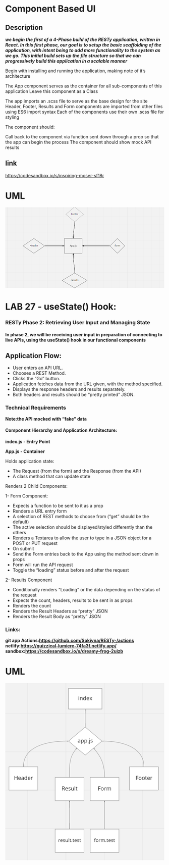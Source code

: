 # Component Based UI

## Description

***we begin the first of a 4-Phase build of the RESTy application, written in React. In this first phase, our goal is to setup the basic scaffolding of the application, with intent being to add more functionality to the system as we go. This initial build sets up the file structure so that we can progressively build this application in a scalable manner***

Begin with installing and running the application, making note of it’s architecture

The App component serves as the container for all sub-components of this application Leave this component as a Class

The app imports an .scss file to serve as the base design for the site
Header, Footer, Results and Form components are imported from other files using ES6 import syntax
Each of the components use their own .scss file for styling

The component should:

Call back to the component via function sent down through a prop so that the app can begin the process
The component should show mock API results

## link

https://codesandbox.io/s/inspiring-moser-sf18r

# UML

![lab26](./lab26.png)


# LAB 27 - useState() Hook:


### RESTy Phase 2: Retrieving User Input and Managing State

#### In phase 2, we will be receiving user input in preparation of connecting to live APIs, using the useState() hook in our functional components

## Application Flow:

- User enters an API URL.
- Chooses a REST Method.
- Clicks the “Go” button.
- Application fetches data from the URL given, with the method specified.
- Displays the response headers and results separately.
- Both headers and results should be “pretty printed” JSON.

### Technical Requirements


**Note:the API mocked with “fake” data** 

#### Component Hierarchy and Application Architecture:


**index.js - Entry Point**

**App.js - Container**

Holds application state:

- The Request (from the form) and the Response (from the API)
- A class method that can update state

Renders 2 Child Components:

1- Form Component:

- Expects a function to be sent to it as a prop
- Renders a URL entry form
- A selection of REST methods to choose from (“get” should be the default)
- The active selection should be displayed/styled differently than the others
- Renders a Textarea to allow the user to type in a JSON object for a POST or PUT request
- On submit
- Send the Form entries back to the App using the method sent down in props
- Form will run the API request
- Toggle the “loading” status before and after the request

2- Results Component

- Conditionally renders “Loading” or the data depending on the status of the request
- Expects the count, headers, results to be sent in as props
- Renders the count
- Renders the Result Headers as “pretty” JSON
- Renders the Result Body as “pretty” JSON


### Links:

**git app Actions:https://github.com/Sokiyna/RESTy-/actions**
**netlify:https://quizzical-lumiere-74fa3f.netlify.app/**
**sandbox:https://codesandbox.io/s/dreamy-frog-2uizb**



# UML

![UML27](UML27.png)
